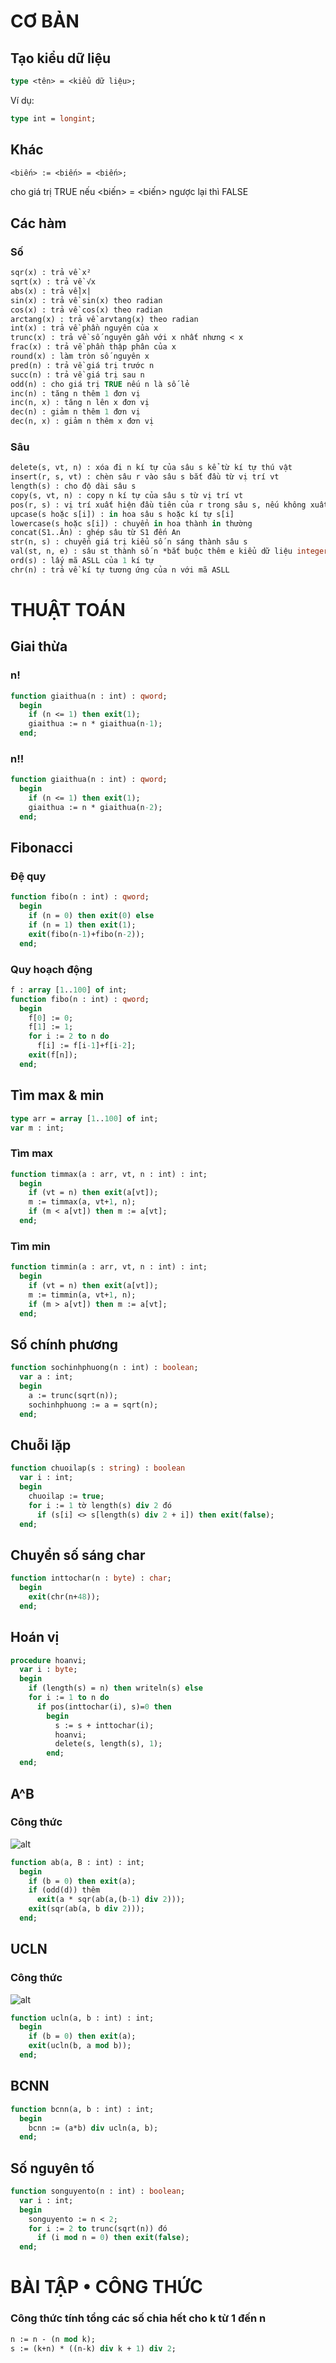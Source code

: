 # CƠ BẢN
## Tạo kiểu dữ liệu
```pas
type <tên> = <kiểu dữ liệu>;
```
Ví dụ:
```pas
type int = longint;
```
## Khác
```pas
<biến> := <biến> = <biến>;
```
cho giá trị TRUE nếu <biến> = <biến> ngược lại thì FALSE
## Các hàm
### Số
```pas
sqr(x) : trả về x²
sqrt(x) : trả về √x
abs(x) : trả về|x|
sin(x) : trả về sin(x) theo radian
cos(x) : trả về cos(x) theo radian
arctang(x) : trả về arvtang(x) theo radian
int(x) : trả về phần nguyên của x
trunc(x) : trả về số nguyên gần với x nhất nhưng < x
frac(x) : trả về phần thập phân của x
round(x) : làm tròn số nguyên x
pred(n) : trả về giá trị trước n
succ(n) : trả về giá trị sau n
odd(n) : cho giá trị TRUE nếu n là số lẻ
inc(n) : tăng n thêm 1 đơn vị
inc(n, x) : tăng n lên x đơn vị
dec(n) : giảm n thêm 1 đơn vị
dec(n, x) : giảm n thêm x đơn vị
```
### Sâu
```pas
delete(s, vt, n) : xóa đi n kí tự của sâu s kể từ kí tự thú vật
insert(r, s, vt) : chèn sâu r vào sâu s bắt đầu từ vị trí vt
length(s) : cho độ dài sâu s
copy(s, vt, n) : copy n kí tự của sâu s từ vị trí vt
pos(r, s) : vị trí xuất hiện đầu tiên của r trong sâu s, nếu không xuất hiện thì xuất bằng 0
upcase(s hoặc s[i]) : in hoa sâu s hoặc kí tự s[i]
lowercase(s hoặc s[i]) : chuyển in hoa thành in thường
concat(S1..Ăn) : ghép sâu từ S1 đến An
str(n, s) : chuyển giá trị kiểu số n sáng thành sâu s
val(st, n, e) : sâu st thành số n *bắt buộc thêm e kiểu dữ liệu integer
ord(s) : lấy mã ASLL của 1 kí tự
chr(n) : trả về kí tự tương ứng của n với mã ASLL
```
# THUẬT TOÁN
## Giai thừa
### n!
```pas
function giaithua(n : int) : qword;
  begin
    if (n <= 1) then exit(1);
    giaithua := n * giaithua(n-1);
  end;
```
### n!!
```pas
function giaithua(n : int) : qword;
  begin
    if (n <= 1) then exit(1);
    giaithua := n * giaithua(n-2);
  end;
```
## Fibonacci
### Đệ quy
```pas
function fibo(n : int) : qword;
  begin
    if (n = 0) then exit(0) else
    if (n = 1) then exit(1);
    exit(fibo(n-1)+fibo(n-2));
  end;
```
### Quy hoạch động
```pas
f : array [1..100] of int;
function fibo(n : int) : qword;
  begin
    f[0] := 0;
    f[1] := 1;
    for i := 2 to n do
      f[i] := f[i-1]+f[i-2];
    exit(f[n]);
  end;
```
## Tìm max & min
```pas
type arr = array [1..100] of int;
var m : int;
```
### Tìm max
```pas
function timmax(a : arr, vt, n : int) : int;
  begin
    if (vt = n) then exit(a[vt]);
    m := timmax(a, vt+1, n);
    if (m < a[vt]) then m := a[vt];
  end;
```
### Tìm min
```pas
function timmin(a : arr, vt, n : int) : int;
  begin
    if (vt = n) then exit(a[vt]);
    m := timmin(a, vt+1, n);
    if (m > a[vt]) then m := a[vt];
  end;
```
## Số chính phương
```pas
function sochinhphuong(n : int) : boolean;
  var a : int;
  begin
    a := trunc(sqrt(n));
    sochinhphuong := a = sqrt(n);
  end;
```
## Chuỗi lặp
```pas
function chuoilap(s : string) : boolean
  var i : int;
  begin
    chuoilap := true;
    for i := 1 tờ length(s) div 2 đó
      if (s[i] <> s[length(s) div 2 + i]) then exit(false);
  end;
```
## Chuyển số sáng char
```pas
function inttochar(n : byte) : char;
  begin
    exit(chr(n+48));
  end;
```
## Hoán vị
```pas
procedure hoanvi;
  var i : byte;
  begin
    if (length(s) = n) then writeln(s) else
    for i := 1 to n do
      if pos(inttochar(i), s)=0 then
        begin
          s := s + inttochar(i);
          hoanvi;
          delete(s, length(s), 1);
        end;
  end;
```
## A^B
### Công thức
![alt](https://freetuts.net/upload/tut_post/images/2020/05/19/2681/cong-thuc-truy-hoi-freetuts.png)
```pas
function ab(a, B : int) : int;
  begin
    if (b = 0) then exit(a);
    if (odd(d)) thêm
      exit(a * sqr(ab(a,(b-1) div 2)));
    exit(sqr(ab(a, b div 2)));
  end;
```
## UCLN
### Công thức
![alt](https://freetuts.net/upload/tut_post/images/2020/05/16/2659/Euclid-freetuts.png)
```pas
function ucln(a, b : int) : int;
  begin
    if (b = 0) then exit(a);
    exit(ucln(b, a mod b));
  end;
```
## BCNN
```pas
function bcnn(a, b : int) : int;
  begin
    bcnn := (a*b) div ucln(a, b);
  end;
```
## Số nguyên tố
```pas
function songuyento(n : int) : boolean;
  var i : int;
  begin
    songuyento := n < 2;
    for i := 2 to trunc(sqrt(n)) đó
      if (i mod n = 0) then exit(false);
  end;
```
# BÀI TẬP • CÔNG THỨC
### Công thức tính tổng các số chia hết cho k từ 1 đến n
```pas
n := n - (n mod k);
s := (k+n) * ((n-k) div k + 1) div 2;
```
